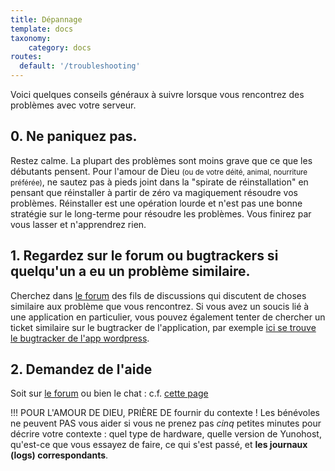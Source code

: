 ```yaml
---
title: Dépannage
template: docs
taxonomy:
    category: docs
routes:
  default: '/troubleshooting'
---
```


Voici quelques conseils généraux à suivre lorsque vous rencontrez des problèmes avec votre serveur.

## 0. Ne paniquez pas.

Restez calme. La plupart des problèmes sont moins grave que ce que les débutants pensent. Pour l'amour de Dieu <small>(ou de votre déité, animal, nourriture préférée)</small>, ne sautez pas à pieds joint dans la "spirate de réinstallation" en pensant que réinstaller à partir de zéro va magiquement résoudre vos problèmes. Réinstaller est une opération lourde et n'est pas une bonne stratégie sur le long-terme pour résoudre les problèmes. Vous finirez par vous lasser et n'apprendrez rien.

## 1. Regardez sur le forum ou bugtrackers si quelqu'un a eu un problème similaire.

Cherchez dans [le forum](https://forum.yunohost.org) des fils de discussions qui discutent de choses similaire aux problème que vous rencontrez. Si vous avez un soucis lié à une application en particulier, vous pouvez également tenter de chercher un ticket similaire sur le bugtracker de l'application, par exemple [ici se trouve le bugtracker de l'app wordpress](https://github.com/YunoHost-Apps/wordpress_ynh/issues).

## 2. Demandez de l'aide

Soit sur [le forum](https://forum.yunohost.org) ou bien le chat : c.f. [cette page](/help)

!!! POUR L'AMOUR DE DIEU, PRIÈRE DE fournir du contexte ! Les bénévoles ne peuvent PAS vous aider si vous ne prenez pas *cinq* petites minutes pour décrire votre contexte : quel type de hardware, quelle version de Yunohost, qu'est-ce que vous essayez de faire, ce qui s'est passé, et **les journaux (logs) correspondants**.


